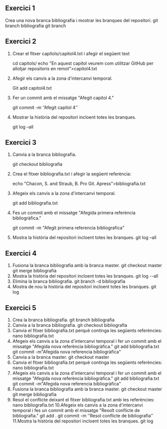 Exercici 1
-

Crea una nova branca bibliografia i mostrar les branques del repositori.
	git branch bibliografia
	git branch

Exercici 2
-
1. Crear el fitxer capítols/capitol4.txt i afegir el següent text
   
	cd capitols/
	echo "En aquest capítol veurem com utilitzar GitHub per allotjar repositoris en
	remot">capitol4.txt

2. Afegir els canvis a la zona d'intercanvi temporal.
   
	Git add capitol4.txt

3. Fer un commit amb el missatge "Afegit capítol 4."
   
	git commit -m ‘’Afegit capítol 4’’
4. Mostrar la història del repositori incloent totes les branques.
   
	git log –all

Exercici 3
-
1. Canvia a la branca bibliografia.
   
	git checkout bibliografia

2.  Crea el fitxer bibliografia.txt i afegir la següent referència:
   
	echo "Chacon, S. and Straub, B. Pro Git. Apress">bibliografia.txt

3. Afegeix els canvis a la zona d'intercanvi temporal.
   
	git add bibliografia.txt

4. Fes un commit amb el missatge "Afegida primera referència bibliogràfica."
   
	git commit -m "Afegit primera referencia bibliografica"

5. Mostra la història del repositori incloent totes les branques.
	git log –all

Exercici 4
-
1. Fusiona la branca bibliografia amb la branca master.
	git checkout master
	git merge bibliografia
2. Mostra la història del repositori incloent totes les branques.
	git log --all
3. Elimina la branca bibliografia.
	git branch -d bibliografia
4. Mostra de nou la història del repositori incloent totes les branques.
	git log

Exercici 5
-
1. Crea la branca bibliografia.
	git branch bibliografia
2. Canvia a la branca bibliografia.
	git checkout bibliografia
3. Canvia el fitxer bibliografia.txt perquè continga les següents referències:
	nano bibliografia.txt
4. Afegeix els canvis a la zona d'intercanvi temporal i fer un commit amb el missatge
"Afegida nova referència bibliogràfica."
	git add bibliografia.txt
	git commit -m"Afegida nova referencia bibliogràfica"
5. Canvia a la branca master.
	git checkout master
6. Canvia el fitxer bibliografia.txt perquè continga les següents referències:
	nano bibliografia.txt
7. Afegeix els canvis a la zona d'intercanvi temporal i fer un commit amb el missatge
"Afegida nova referència bibliogràfica."
	git add bibliografia.txt
	git commit -m"Afegida nova referencia bibliogràfica"
8. Fusiona la branca bibliografia amb la branca master.
	git checkout master
	git merge bibliografia
9. Resol el conflicte deixant el fitxer bibliografia.txt amb les referències:
	nano bibliografia.txt
10.Afegeix els canvis a la zona d'intercanvi temporal i fes un commit amb el missatge
"Resolt conflicte de bibliografia."
	git add .
	git commit -m ‘’Resol conflicte de bibliografia’’
11.Mostra la història del repositori incloent totes les branques.
	git log
